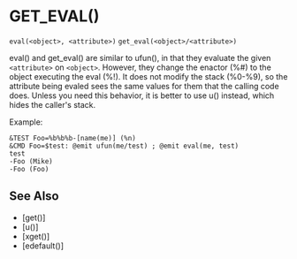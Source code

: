 # GET_EVAL()
`eval(<object>, <attribute>)`
`get_eval(<object>/<attribute>)`

  eval() and get_eval() are similar to ufun(), in that they evaluate the given `<attribute>` on `<object>`. However, they change the enactor (%#) to the object executing the eval (%!). It does not modify the stack (%0-%9), so the attribute being evaled sees the same values for them that the calling code does. Unless you need this behavior, it is better to use u() instead, which hides the caller's stack.

  Example:
```
&TEST Foo=%b%b%b-[name(me)] (%n)
&CMD Foo=$test: @emit ufun(me/test) ; @emit eval(me, test)
test
-Foo (Mike)
-Foo (Foo)
```


## See Also
- [get()]
- [u()]
- [xget()]
- [edefault()]

